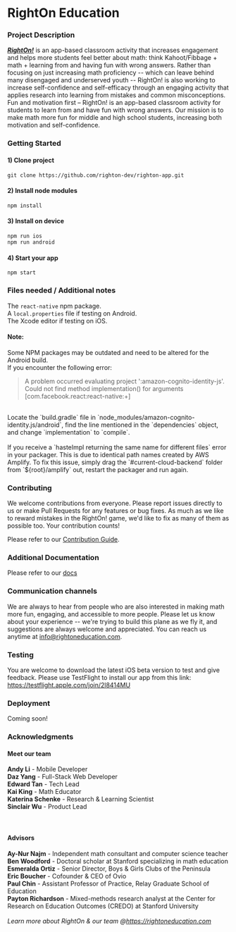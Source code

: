 # RightOn Education

### Project Description
<a href="https://www.rightoneducation.com"><strong><i>RightOn!</i></strong></a> is an app-based classroom activity that increases engagement and helps more students feel better about math: think Kahoot/Fibbage + math + learning from and having fun with wrong answers. Rather than focusing on just increasing math proficiency -- which can leave behind many disengaged and underserved youth -- RightOn! is also working to increase self-confidence and self-efficacy through an engaging activity that applies research into learning from mistakes and common misconceptions.
Fun and motivation first – RightOn! is an app-based classroom activity for students to learn from and have fun with wrong answers. Our mission is to make math more fun for middle and high school students, increasing both motivation and self-confidence.

### Getting Started

#### 1) Clone project

`git clone https://github.com/righton-dev/righton-app.git`

#### 2) Install node modules

`npm install`

#### 3) Install on device

`npm run ios`
<br>
`npm run android`
  
#### 4) Start your app

`npm start`

### Files needed / Additional notes

The `react-native` npm package.
<br>
A `local.properties` file if testing on Android.
<br>
The Xcode editor if testing on iOS.
<br>

#### Note:
Some NPM packages may be outdated and need to be altered for the Android build.
<br>
If you encounter the following error:
<br>
> A problem occurred evaluating project ':amazon-cognito-identity-js'.
> Could not find method implementation() for arguments [com.facebook.react:react-native:+]
<br>
Locate the `build.gradle` file in `node_modules/amazon-cognito-identity.js/android`, find the line mentioned in the `dependencies` object, and change `implementation` to `compile`.
<br>
<br>
If you receive a `hasteImpl returning the same name for different files` error in your packager. This is due to identical path names created by AWS Amplify. To fix this issue, simply drag the `#current-cloud-backend` folder from `${root}/amplify` out, restart the packager and run again.

### Contributing

We welcome contributions from everyone. Please report issues directly to us or make Pull Requests for any features or bug fixes. As much as we like to reward mistakes in the RightOn! game, we'd like to fix as many of them as possible too. Your contribution counts!

Please refer to our [Contribution Guide](https://github.com/righton-dev/righton-app/tree/master/CONTRIBUTING.md).

### Additional Documentation

Please refer to our [docs](https://github.com/righton-dev/righton-app/tree/master/docs)

### Communication channels

We are always to hear from people who are also interested in making math more fun, engaging, and accessible to more people. Please let us know about your experience -- we're trying to build this plane as we fly it, and suggestions are always welcome and appreciated. You can reach us anytime at info@rightoneducation.com. 

### Testing

You are welcome to download the latest iOS beta version to test and give feedback. Please use TestFlight to install our app from this link: https://testflight.apple.com/join/2l8414MU

### Deployment

Coming soon!

### Acknowledgments

#### Meet our team
<strong>Andy Li</strong> - Mobile Developer<br>
<strong>Daz Yang</strong> - Full-Stack Web Developer<br>
<strong>Edward Tan</strong> - Tech Lead<br>
<strong>Kai King</strong> - Math Educator<br>
<strong>Katerina Schenke</strong> - Research & Learning Scientist<br>
<strong>Sinclair Wu</strong> - Product Lead<br>
<br>
<br>
#### Advisors
<strong>Ay-Nur Najm</strong> - Independent math consultant and computer science teacher<br>
<strong>Ben Woodford</strong> - Doctoral scholar at Stanford specializing in math education<br>
<strong>Esmeralda Ortiz</strong> - Senior Director, Boys & Girls Clubs of the Peninsula<br>
<strong>Eric Boucher</strong> - Cofounder & CEO of Ovio<br>
<strong>Paul Chin</strong> - Assistant Professor of Practice, Relay Graduate School of Education<br>
<strong>Payton Richardson</strong> - Mixed-methods research analyst at the Center for Research on Education Outcomes (CREDO) at Stanford University
<br>
<br>
<em>Learn more about RightOn & our team @https://rightoneducation.com</em>


